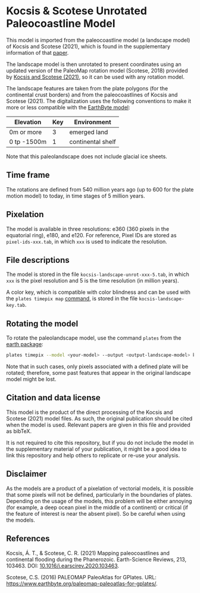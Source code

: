# Kocsis & Scotese Unrotated Paleocoastline Model

This model is imported from the paleocoastline model
(a landscape model)
of Kocsis and Scotese (2021),
which is found in the supplementary information
of that [paper](https://doi.org/10.1016/j.earscirev.2020.103463).

The landscape model is then unrotated to present coordinates
using an updated version of the PaleoMap rotation model
(Scotese, 2018)
provided by [Kocsis and Scotese (2021)](https://github.com/js-arias/gm-kocsis),
so it can be used with any rotation model.

The landscape features are taken from the plate polygons
(for the continental crust borders)
and from the paleocoastlines of Kocsis and Scotese (2021).
The digitalization uses the following conventions
to make it more or less compatible with the [EarthByte model](https://github.com/js-arias/gm-earthbyte):

Elevation   | Key | Environment
----------- | --- | -----------
0m or more  |   3 | emerged land
0 tp -1500m |   1 | continental shelf

Note that this paleolandscape does not include glacial ice sheets.

## Time frame

The rotations are defined from 540 million years ago
(up to 600 for the plate motion model)
to today,
in time stages of 5 million years.

## Pixelation

The model is available in three resolutions:
e360 (360 pixels in the equatorial ring),
e180,
and e120.
For reference,
Pixel IDs are stored as `pixel-ids-xxx.tab`,
in which `xxx` is used to indicate the resolution.

## File descriptions

The model is stored in the file `kocsis-landscape-unrot-xxx-5.tab`,
in which `xxx` is the pixel resolution
and 5 is the time resolution (in million years).

A color key, which is compatible with color blindness
and can be used with the `plates timepix map` [command](https://github.com/js-arias/earth),
is stored in the file `kocsis-landscape-key.tab`.

## Rotating the model

To rotate the paleolandscape model,
use the command `plates` from the [earth package](https://github.com/js-arias/earth):

```bash
plates timepix --model <your-model> --output <output-landscape-model> kocsis-landscape-unrot-xxx-5.tab
```

Note that in such cases,
only pixels associated with a defined plate
will be rotated;
therefore,
some past features that appear in the original landscape model
might be lost.

## Citation and data license

This model is the product of the direct processing
of the Kocsis and Scotese (2021) model files.
As such,
the original publication should be cited
when the model is used.
Relevant papers are given in this file
and provided as bibTeX.

It is not required to cite this repository,
but if you do not include the model in the supplementary material
of your publication,
it might be a good idea to link this repository
and help others to replicate or re-use your analysis.

## Disclaimer

As the models are a product of a pixelation of vectorial models,
it is possible that some pixels will not be defined,
particularly in the boundaries of plates.
Depending on the usage of the models,
this problem will be either annoying
(for example,
a deep ocean pixel in the middle of a continent)
or critical
(if the feature of interest is near the absent pixel).
So be careful when using the models.

## References

Kocsis, Á. T., & Scotese, C. R.
(2021)
Mapping paleocoastlines and continental flooding during the Phanerozoic.
Earth-Science Reviews, 213, 103463.
DOI: [10.1016/j.earscirev.2020.103463](https://doi.org/10.1016/j.earscirev.2020.103463).

Scotese, C.S.
(2016)
PALEOMAP PaleoAtlas for GPlates.
URL: <https://www.earthbyte.org/paleomap-paleoatlas-for-gplates/>.
